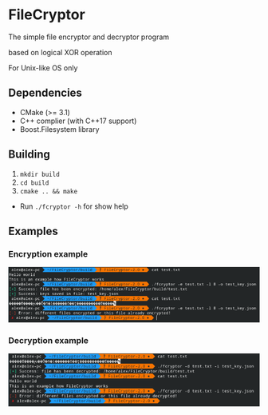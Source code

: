 # FileCryptor

The simple file encryptor and decryptor program

based on logical XOR operation

For Unix-like OS only

## Dependencies
* CMake (>= 3.1)
* C++ complier (with C++17 support)
* Boost.Filesystem library

## Building
1. `mkdir build`
1. `cd build`
1. `cmake .. && make`

* Run `./fcryptor -h` for show help

## Examples
### Encryption example
![Alt text](img/encryption_example.png)
### Decryption example
![Alt text](img/decryption_example.png)
